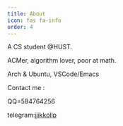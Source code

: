 ```yaml
---
title: About
icon: fas fa-info
order: 4
---
```


A CS student @HUST.

ACMer, algorithm lover, poor at math.

Arch & Ubuntu, VSCode/Emacs

Contact me : 

QQ=584764256

telegram:[jjikkollp](https://t.me/jjikkollp)

